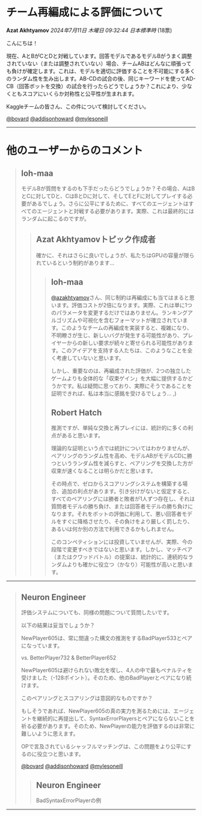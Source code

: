 # チーム再編成による評価について

**Azat Akhtyamov** *2024年7月11日 木曜日 09:32:44 日本標準時* (18票)

こんにちは！

現在、AとBがCとDと対戦しています。回答モデルであるモデルBがうまく調整されていない（または調整されていない）場合、チームABはどんなに頑張っても負けが確定します。これは、モデルを適切に評価することを不可能にする多くのランダム性を生み出します。AB-CDの試合の後、同じキーワードを使ってAD-CB（回答ボットを交換）の試合を行ったらどうでしょうか？これにより、少なくともスコアにいくらか対称性と公平性が生まれます。

Kaggleチームの皆さん、この件について検討してください。

[@bovard](https://www.kaggle.com/bovard) [@addisonhoward](https://www.kaggle.com/addisonhoward) [@mylesoneill](https://www.kaggle.com/mylesoneill)

---

# 他のユーザーからのコメント

> ## loh-maa
> 
> モデルBが質問をするのも下手だったらどうでしょうか？その場合、AはBとCに対してDと、CはBとDに対して、そしてEとFに対してプレイする必要があるでしょう。さらに公平にするために、すべてのエージェントはすべてのエージェントと対戦する必要があります。実際、これは最終的にはランダムに起こるのですが。
> 
> 
> 
> > ## Azat Akhtyamovトピック作成者
> > 
> > 確かに、それはさらに良いでしょうが、私たちはGPUの容量が限られているという制約があります…
> > 
> > 
> > 
> > > ## loh-maa
> > > 
> > > [@azakhtyamov](https://www.kaggle.com/azakhtyamov)さん、同じ制約は再編成にも当てはまると思います。評価コストが2倍になります。実際、これは単に1つのパラメータを変更するだけではありません。ランキングアルゴリズムや可視化を含むフォーマットが確立されています。このようなチームの再編成を実装すると、複雑になり、不明瞭さが生じ、新しいバグが発生する可能性があり、プレイヤーからの新しい要求が続々と寄せられる可能性があります。このアイデアを支持する人たちは、このようなことを全く考慮していないと思います。
> > > 
> > > しかし、重要なのは、再編成された評価が、2つの独立したゲームよりも全体的な「収束ゲイン」を大幅に提供するかどうかです。私は疑問に思っており、実際にそうであることを証明できれば、私は本当に感銘を受けるでしょう… ,)
> > > 
> > > 
> > > 
> > > ## Robert Hatch
> > > 
> > > 推測ですが、単純な交換と再プレイには、統計的に多くの利点があると思います。
> > > 
> > > 理論的な証明という点では統計についてはわかりませんが、ペアリングのランダム性を高め、モデルABがモデルCDに勝つというランダム性を減らすと、ペアリングを交換した方が収束が速くなることは明らかだと思います。
> > > 
> > > その時点で、ゼロからスコアリングシステムを構築する場合、追加の利点があります。引き分けがないと仮定すると、すべてのペアリングには勝者と敗者が1人ずつ存在し、それは質問者モデルの勝ち負け、または回答者モデルの勝ち負けになります。それをボットの評価に利用して、悪い回答者モデルをすぐに降格させたり、その負けをより厳しく罰したり、あるいは何か別の方法で利用できるかもしれません。
> > > 
> > > このコンペティションには投資していませんが、実際、今の段階で変更すべきではないと思います。しかし、マッチペア（またはクワッドバトル）の提案は、統計的に、連続的なランダムよりも確かに役立つ（かなり）可能性が高いと思います。
> > > 
> > > 
> > > 
---
> ## Neuron Engineer
> 
> 評価システムについても、同様の問題について質問したいです。
> 
> 以下の結果は妥当でしょうか？
> 
> NewPlayer605は、常に間違った構文の推測をするBadPlayer533とペアになっています。
> 
>  vs. BetterPlayer732 & BetterPlayer652
> 
> NewPlayer605は避けられない敗北を喫し、4人の中で最もペナルティを受けました（-128ポイント）。そのため、他のBadPlayerとペアになり続けます。
> 
> このペアリングとスコアリングは意図的なものですか？
> 
> もしそうであれば、NewPlayer605の真の実力を測るためには、エージェントを継続的に再提出して、SyntaxErrorPlayersとペアにならないことを祈る必要があります。そのため、NewPlayerの能力を評価するのは非常に難しいように思えます。
> 
> OPで言及されているシャッフルマッチングは、この問題をより公平にするのに役立つと思います。
> 
> [@bovard](https://www.kaggle.com/bovard) [@addisonhoward](https://www.kaggle.com/addisonhoward) [@mylesoneill](https://www.kaggle.com/mylesoneill)
> 
> 
> 
> > ## Neuron Engineer
> > 
> > BadSyntaxErrorPlayerの例
> > 
> > 
> > 
---


